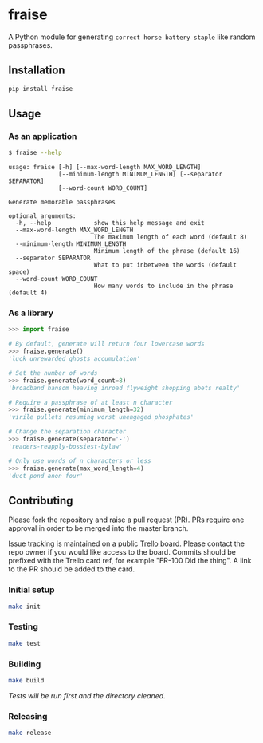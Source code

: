 # fraise

A Python module for generating `correct horse battery staple` like random passphrases.

## Installation

```bash
pip install fraise
```

## Usage

### As an application

```bash
$ fraise --help
```

```
usage: fraise [-h] [--max-word-length MAX_WORD_LENGTH]
              [--minimum-length MINIMUM_LENGTH] [--separator SEPARATOR]
              [--word-count WORD_COUNT]

Generate memorable passphrases

optional arguments:
  -h, --help            show this help message and exit
  --max-word-length MAX_WORD_LENGTH
                        The maximum length of each word (default 8)
  --minimum-length MINIMUM_LENGTH
                        Minimum length of the phrase (default 16)
  --separator SEPARATOR
                        What to put inbetween the words (default space)
  --word-count WORD_COUNT
                        How many words to include in the phrase (default 4)

```

### As a library

```python
>>> import fraise

# By default, generate will return four lowercase words
>>> fraise.generate()
'luck unrewarded ghosts accumulation'

# Set the number of words
>>> fraise.generate(word_count=8)
'broadband hansom heaving inroad flyweight shopping abets realty'

# Require a passphrase of at least n character
>>> fraise.generate(minimum_length=32)
'virile pullets resuming worst unengaged phosphates'

# Change the separation character
>>> fraise.generate(separator='-')
'readers-reapply-bossiest-bylaw'

# Only use words of n characters or less
>>> fraise.generate(max_word_length=4)
'duct pond anon four'
```

## Contributing

Please fork the repository and raise a pull request (PR). PRs require one approval in order to be merged into the master branch.

Issue tracking is maintained on a public [Trello board](https://trello.com/b/ZiTGwaif/fraise). Please contact the repo owner if you would like access to the board. Commits should be prefixed with the Trello card ref, for example "FR-100 Did the thing". A link to the PR should be added to the card.

### Initial setup

```bash
make init
```

### Testing

```bash
make test
```

### Building

```bash
make build
```

_Tests will be run first and the directory cleaned._

### Releasing

```bash
make release
```
